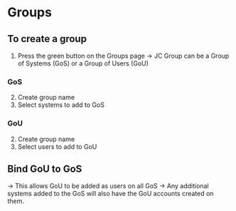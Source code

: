 # Groups

## To create a group
1. Press the green button on the Groups page
  -> JC Group can be a Group of Systems (GoS) or a Group of Users (GoU)
  
  ### GoS
  2. Create group name
  3. Select systems to add to GoS
  
  ### GoU
  2. Create group name
  3. Select users to add to GoU

## Bind GoU to GoS 
  -> This allows GoU to be added as users on all GoS
    -> Any additional systems added to the GoS will also have the GoU accounts created on them.
